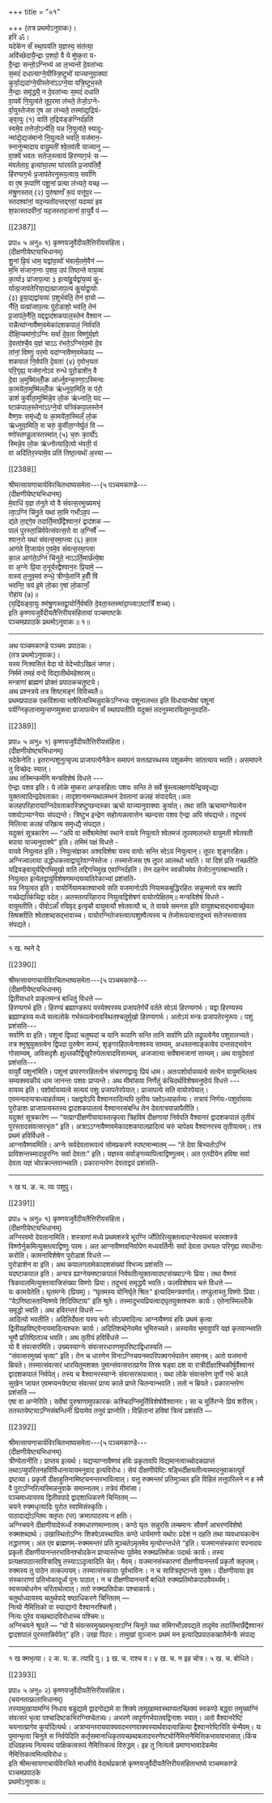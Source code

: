 +++
title = "०१"

+++
(तत्र प्रथमोऽनुवाकः)।  
हरि ॐ।  
यदेके॑न सँ स्था॒पय॑ति य॒ज्ञस्य॒ संत॑त्या॒  
अवि॑च्छेदायै॒न्द्राः प॒शवो॒ वै ये मु॑ष्क॒रा य-  
दै॒न्द्राः सन्तो॒ऽग्निभ्य॑ आ ल॒भ्यन्ते॑ दे॒वता॑भ्यः  
स॒मदं॑ दधात्याग्ने॒यीस्त्रि॒ष्टुभो॑ याज्यानुवा॒क्याः॑  
कुर्या॒द्यदा॑ग्ने॒यीस्तेना॑ऽऽग्ने॒या यत्रि॒ष्टुभ॒स्ते  
नै॒न्द्राः समृ॑द्ध्यै॒ न दे॒वता॑भ्यः स॒मदं॑ दधाति  
वा॒यवे॑ नि॒युत्व॑ते तूप॒रमा ल॑भते॒ तेजो॒ऽग्ने-  
र्वा॒युस्तेज॑स ए॒ष आ ल॑भ्यते॒ तस्मा॑द्य॒द्रियं-  
ङ्वा॒युः (१) वाति॑ त॒द्रिय॑ङ्ङ॑ग्निर्द॑हति॑  
स्वमे॒व तत्तेजो॒ऽन्वे॑ति॒ यन्न नि॒युत्व॑ते॒ स्यादु-  
न्मा॑द्ये॒द्यज॑मानो नि॒युत्वते भवति॒ यज॑मान॒-  
स्नानु॑न्मादाय वायु॒मती॑ श्वे॒तव॑ती याज्यानु —  
वा॒क्ये॑ भवतः सतेज॒स्त्वाय॑ हिरण्यग॒र्भः स —  
म॑वर्तताग्र॒ इत्या॑घा॒रमा घा॑रयति प्र॒जाप॑तिर्वै॒  
हि॑रण्यग॒र्भः प्र॒जाप॑तेरनुरूप॒त्वाय॒ सर्वा॑णि  
वा ए॒ष रू॒पाणि॑ पशू॒नां प्रत्या ल॑भ्यते॒ यच्छ् —  
म॑श्रु॒णस्तत् (२) पुरु॑षाणाँ रू॒पं यत्तू॑प॒र —  
स्तदश्वा॑नां॒ यद॒न्यतो॑दन्तद्गवां॒ यदव्या॑ इव  
श॒फास्तदवी॑नां॒ यद॒जस्तद॒जानां॑ वा॒युर्वै प॑ —

[[2387]]

प्रपा० ५ अनु० १) कृष्णयजुर्वेदीयतैत्तिरीयसंहिता।  
(दीक्षणीयेष्ट्याभिधानम्)  
शु॒नां प्रि॒यं धाम॒ यद्वा॑य॒व्यो॑ भ॑वत्ये॒तमे॒वैन॑ —  
म॒भि सं॑जाना॒नाः प॒शव॒ उप॑ तिष्ठन्ते वाय॒व्यः॑  
का॒र्या३ प्रा॑जाप॒त्या ३ इत्या॑हु॒र्यद्वा॑य॒व्य॑ कु॒-  
र्यात्प्र॒जाप॑तेरिया॒द्यत्प्राजाप॒त्यं कु॒र्याद्वा॒योः  
(३) इ॒या॒द्यद्वा॑यव्यः॑ प॒शुर्भव॑ति॒ तेन॑ वा॒यो —  
र्नैति॒ यत्प्रा॑जाप॒त्यः पु॑रो॒डाशो॒ भव॑ति॒ तेन॑  
प्र॒जाप॑ते॒र्नैति॒ यद्दद्वाद॑शकपाल॒स्तेन॑ वैश्वान —  
रान्नैत्या॑ग्नार्वैष्ण॒वमेका॑दशकपालं॒ निर्व॑पति  
दीक्षि॒प्यमा॑णो॒ऽग्निः सर्वा॑ दे॒व॒ता विष्णु॑र्य॒ज्ञो  
दे॒वता॑श्चै॒व य॒ज्ञं चाऽऽ र॑भते॒ऽग्निर॑व॒मो दे॒व  
ता॑नां॒ विष्णुः॑ पर॒मो यदा॑ग्नावैष्ण॒वमेका॑द —  
शकपालं नि॒र्वप॑ति दे॒वताः॑ (४) ए॒वोभ॒यतः॑  
परि॒गृह्य॒ यज॑मा॒नोऽव॑ रुन्धे पुरो॒डाशे॑न॒ वै  
दे॒वा अ॒मुष्मि॑ल्लोँ॒क आ॑र्ध्नुवन्च॒रुणा॒ऽस्मिन्यः  
का॒मये॑ता॒मुष्मि॑ल्लोँ॒क ऋ॑ध्नुया॒मिति॒ स प॑रो॒  
डाशं॑ कुर्वीता॒मुष्मि॑न्ने॒व लो॒क ऋ॑ध्नाति॒ यद —  
ष्टाक॑पाल॒स्तेना॑ऽऽग्ने॒यो यत्र्त्रि॑कपा॒लस्तेन॑  
वैष्ण॒वः समृ॑ध्द्यै यः का॒मये॑ता॒स्मिल्ँ लो॒क  
ऋ॑ध्नुया॒मिति॒ स चरुं॒ कु॑र्वीता॒ग्नेर्घृ॒तं वि —  
ष्णो॑स्तण्डु॒लास्तस्मा॑त् (५) च॒रुः का॒र्यो॑ऽ  
स्मिन्ने॒व लो॒क ऋ॑ध्नोत्यादि॒त्यो भ॑वती॒ यं  
वा अदि॑तिर॒स्यामे॒व प्रति॑ तिष्ठ॒त्यथो॑ अ॒स्या —

[[2388]]

श्रीमत्सायणाचार्यविरचितभाष्यसमेता---(५ पञ्चमकाण्डे---  
(दीक्षणीयेष्ट्यभिधानम्)  
मे॒वाधि॑ य॒ज्ञ त॑नुते यो वै सं॑वत्स॒रमुख्यमभृ॑  
त्वा॒ऽग्निं चि॑नु॒ते यथा॑ सा॒मि गर्भोऽव॒प —  
द्य॑ते ता॒द्दगे॒व तदार्ति॒मार्छे॑द्वैश्वान॒रं द्वाद॑शक —  
पालं पुरस्ता॒न्नि॑र्वपेत्संवत्स॒रो वा अ॒ग्निर्वै॑ —  
श्वान॒रो यथा॑ संवत्स॒रमा॒प्त्वा (६) का॒ल  
आग॑ते वि॒जाय॑त ए॒वमे॒व सं॑वत्स॒रमा॒प्त्वा  
का॒ल आग॑ते॒ऽग्निं चि॑नुते॒ नाऽऽर्ति॒मार्छ॑त्ये॒षा  
वा अ॒ग्नेः प्रि॒या त॒नूर्यरद्वैश्वान॒रः प्रि॒यामे॒ —  
वास्य॑ त॒नुव॒मव॑ रुन्धे॒ त्रीण्ये॒तानि॑ ह॒वीँ षि॑  
भवन्ति॒ त्रय॑ इ॒मे लो॒का ए॒षां लो॒कानाँ॒  
रोहा॑य (७)॥  
(य॒द्रि॑यङ्वा॒युः श्म॑श्रु॒णस्तद्वा॒योर्नि॒र्वष॑ति दे॒वता॒स्तस्मा॑दा॒प्त्वाऽष्टात्रिँ॑ शच्च)।  
इति कृष्णयजुर्वेदीयतैत्तिरीयसंहितायां पञ्चमाष्टके  
पञ्चमप्रपाठके प्रथमोऽनुवाकः॥ १॥
___________
अथ पञ्चमकाण्डे पञ्चमः प्रपाठकः।  
(तत्र प्रथमोऽनुवाकः)।  
यस्य निःश्वसितं वेदा यो वेदेभ्योऽखिलं जगत।  
निर्ममे तमहं वन्दे विद्यातीर्थमहेश्वरम्॥  
मन्त्राणां ब्राह्मणं प्रोक्तं प्रपाठकचतुष्टये।  
अथ प्रश्नत्रये तत्र शिष्टमङ्गं विविच्यतै॥  
प्रथमप्रपाठक एकविंशत्या भाषैरित्यस्मिन्नुवाकेऽग्निभ्यः पशूनालभत इति विधायान्येषां पशूनां पर्यग्निकृतानामुत्सप्गमुक्त्वा प्राजापत्येन सँ स्थापयतीति यदुक्तं तदनुस्मारयितुमनुवदति-

[[2389]]

प्रपा० ५ अनु० १) कृष्णयजुर्वेदीयतैत्तिरीयसंहिता।  
(दीक्षणीयोष्ट्यभिधानम्)  
यदेकेनेति। इतरान्पशूनुत्सृज्य प्राजापत्येनैकेन समापनं यत्तत्प्रारब्धस्य पशुकर्मणः सांतत्याय भवति। असमापने तु विच्छेदः स्यात्।  
अथ तस्मिन्कर्मणि मन्त्रविशेषं विधत्ते ---  
ऐन्द्राः पशव इति। ये लोके मुष्करा अण्डसहिताः पशवः सन्ति ते सर्वे षुंस्त्वलक्षणयेन्द्रियवृध्द्या युक्तत्वादिन्द्रदेवताकाः। तादृशानामन्यथालम्भनं देवतानां कलहं संपादयेत्।अतः कलहपरिहारायाग्निदेवताकास्त्रिष्टुप्छन्दस्का ऋचो याज्यानुवाक्याः कुर्यात्। तथा सति ऋचामाग्नेयत्वेन पशवोऽप्याग्नेयाः संपद्यन्ते। त्रिष्टुभ इन्द्रेण सहोत्पन्नत्वात्तेन च्छन्दसा पशव ऐन्द्रा अपि संपद्यन्ते। तदुभयं मिलित्वा कलहं परिह्रत्य समृध्द्यै संपद्यत।  
यदुक्तं सूत्रकारेण — “अपि वा सर्वेषामेतेषां स्थाने वायवे नियुत्वते श्वेतमजं तूपरमालभते वायुमती श्वेतवती बपाया याज्यनुवाक्ये” इति। तमिमं पक्षं विधत्ते -  
वायवे नियुत्वत इति। नियुत्संज्ञका अश्वविशेषा यस्य वायोः सन्ति सोऽयं नियुत्वान्। तूपरः शृङ्गरहितः। अग्निज्वालाया उद्धोधकत्वाद्वायुरेवाग्नेस्तेजः। तस्मात्तेजस एष तूपर आलब्धो भवति। यां दिशं प्रति गच्छतीति यद्रियङ्वायुर्यद्दिगभिमुखो वाति तद्दिगभिमुख एवाग्निर्दहति। तेन दहनेन स्वकीयमेव तेजोऽनुगतबान्भवति। नियुत्वत इत्येतद्वायुविशेषणमन्दयव्यतिरेकाभ्यां प्रशंसति-  
यन्न नियुत्वत इति। वायोर्नियामकाश्वाभावे सति यजमानोऽपि नियामकबुद्धिरहितः सन्नुन्मत्तो यत्र क्वापि गच्छेद्यत्किंचिद्वा वदेत्। अतस्तत्परिहाराय नियुत्वद्विशेषणं वायोरपेक्षितम्॥ मन्त्रविशेषं विधत्ते -  
वायुमतीति। पीवोऽन्नाँ रयिवृद इत्यृचौ वायुमत्यौ श्वेतवत्यौ च, ते वायवे समनस इति वायुशब्दसद्भावाच्छ्रेवतः सिषक्तीति श्वेतशब्दसद्भावाच्च। वायोरग्नितेजस्त्वात्पशुश्वैत्यस्य च तेजोरूपत्वात्तदुभयं सतेजस्त्वासय संपद्यते।
_________________________  
१ ख. म्भने दे

[[2390]]

श्रीमत्सायणाचार्यविरचितभाष्यसमेता---(५ पञ्चमकाण्डे---  
(दीक्षणीयेष्ट्यभिधानम्)  
द्वितीयाधारे प्राकृतमन्त्रं बाधितुं विधत्ते —  
हिरण्यगर्भ इति। हिरण्यं ब्रह्माण्डरूपं यस्येश्वरस्य प्रजापतेर्गर्भे वर्तते सोऽयं हिरण्यगर्भः। यद्वा हिरण्यस्य ब्रह्माण्डस्य मध्ये सत्वलोके गर्भरूपत्वेनावस्थितश्चतुर्मुखो हिरण्यगर्भः। अतोऽयं मन्त्रः प्रजापतेरनुरूपः। पशुं प्रशंसति---  
सर्वाणि वा इति। पशूनां द्विपदां चतुष्पदां च यानि रूपाणि सन्ति तानि सर्वाणि प्रति तद्रूपत्वेनैव पशुरालभ्यते। तत्र श्मुश्रुयुक्तत्वेन द्विपदा पुरुषेण साम्यं, शृङ्गरहितत्वेनाश्वस्य साम्यम्, अधस्तनपङ्कावेव दन्तसद्भावेन गोसाम्यम्, अविसदृशैः क्षुल्लकौर्द्विखुरैरुपेतत्वादविसाम्यम्, अजजात्या सर्वेषामजानां साम्यम्। अथ वायुदेवतां प्रशंसति---  
वायुर्वै पशूनांमिति। पशूनां प्रावरणरहितत्वेन संचरणाद्वायुः प्रियं धाम। अतःपशोर्वायव्यत्वे सत्येन वायुमभिलक्ष्य सम्यक्स्वकीयं धाम जानन्तः पशवः प्राप्यन्ते। अथ मीमांसया निर्णेतुं कंचिदर्थविशेषमनुष्ठेयं विधत्ते ---  
वायव्य इति। पशोर्वायव्यत्वे सत्ययं पशुः प्रजापतेरपेयात्। प्राजापत्ये सति वायोरपेयात्। एवमन्यदप्यत्राध्याहर्तव्यम्। पक्षद्वयेऽपि वैश्वानरादित्यपि तृतीयः पक्षोऽध्याहर्तव्यः। तत्रायं निर्णयः-पशुर्वायव्यः पुरोडाशः प्राजापत्यस्तस्य द्वादशकपालत्वं वैश्वानरसंबन्धि तेन देवतात्रयान्नापैतीति।  
यदुक्तं सूत्रकारेण — “यत्प्राग्दीक्षणीयायास्तत्कृत्वा त्रिहविषं दीक्षणायां निर्वपति वैश्वानरं द्वादशकपालं तृतीयं पुरस्तादसंवत्सरभृतः” इति। अत्राऽऽग्नावैष्णवमेकादशकपालप्रादित्यं चरुं चापेक्ष्य वैश्वानरस्य तृतीयत्वम्। तत्र प्रथमं हविर्विधत्ते -  
आग्नावैष्णवमिति। अग्नेः सर्वदेवतारूपत्वं सोमप्रकरणे स्पष्टमान्मातम् — “ते देवा बिभ्यतोऽग्निं प्राविशन्तस्मादाहुरग्निः सर्वा देवताः” इति। यज्ञस्य सर्वाङ्गव्यापित्वाद्विष्णुत्वम्। अत एतदीयेन हविषा सर्वा देवता यज्ञं चोपक्रान्तवान्भवति। प्रकारान्तरेण देवताद्वयं प्रशंसति-
___________
१ ख घ. ङ. च. व्यः पशुपु।

[[2391]]

प्रपा० ५ अनु० १) कृष्णयजुर्वेदीयतैत्तिरीयसंहिता।  
(दीक्षणीयेष्ट्यभिधानम्)  
अग्निरवमो देवतानामिति। शस्त्राणां मध्ये प्रथमशस्त्रे भूरग्नि र्जोतिरित्युक्तत्वादग्नेरवमत्वं चरमशस्त्रे विष्णोर्नुकमित्युक्तत्वाद्विष्णुः परमः। अत आग्नावैष्णवनिर्वापेण मध्यवर्तिनीः सर्वा देवता उभयतः परिगृह्य स्वाधीनाः करोति। कामनाविशेषेण पुरोडाशं विधत्ते —  
पुरोडाशेन वा इति। अथ कपालगतामेकादशसंख्यां विभज्य प्रशंसति —  
यदष्टाकपाल इति। अन्यत्र ह्याग्नेयमष्टाकपालं निर्वपतीत्युक्तत्वादष्टसंख्याऽग्नेः प्रिया। तथा वैष्णवं त्रिकपालमित्युक्तत्वात्त्रिसंख्या विष्णोः प्रिया। तदुभयं समृद्ध्यै भवति। फलविशेषाय चरुं विधत्ते —  
यः कामयेतेति। घृतमग्नेः (प्रियम्)। “घृतमस्य योनिर्घृते श्रितः” इत्यादिमन्त्रवर्णात्। तण्डुलास्तु विष्णोः प्रियाः। “येऽणिष्ठास्तान्विष्णवे शिदिपिष्टाय” इति श्रुतेः। तस्मादुभयप्रियत्वाद्घृतयुक्तश्चरुः कार्यः। एतेनास्मिल्लोँके समृद्धो भवति। अथ हविरन्तरं विधत्ते —  
आदित्यो भवतीति। अदितिर्देवता यस्य चरोः सोऽयमादित्यः आग्नावैष्णवं हविः प्रथमं कृत्वा द्वितीयहविष्ट्वेनायमादित्यश्चरुः कार्यः। अदितिशब्देनेयमेव भूमिरुच्यते। अस्यामेव भूमावुपरि यज्ञं कृतवान्भवति भूमौ प्रतिष्ठितञ्च भवति। अथ तृतीयं हविर्विधत्ते —  
यो वै संवत्सरमिति। उख्यस्याग्नेः संवत्सरधारणमुपरिष्टाद्विधास्यति —  
“संवत्सरमुख्यं भृत्वा” इति। तेन च धारणेन विनाऽग्निचयनमपरिपक्वगर्भपातेन समानम्। अतो यजमानो म्रियते। तस्मात्संवत्सरं धारयितुमशक्तः पुमान्संवत्सरात्प्रागेव तिस्रः षड्वा दश वा रात्रीर्दीक्षाश्चिकीर्षुर्वैश्वानरं द्वादशकपालं निर्वपेत्। तस्य च वैश्वानरस्याग्नेः संवत्सररूपत्वात्। यथा लोके संवत्सरेण पूर्णो गर्भः काले सुखेन जायत एवमप्यनयेष्ट्या संवत्सरं प्राप्य काले प्राप्ते चितन्वान्भवति। ततो न म्रियते। प्रकारान्तरेण प्रशंसति —  
एषा वा अग्नेरिति। सर्वेषां पुरुषाणामुपकारकः कश्चिदग्निमूर्तिविशेषोवैश्वानरः। सा च मूर्तिरग्नेः प्रियं शरीरम्। ततस्तयेष्ट्याऽग्निसंबन्धिनीं प्रियामेव तनुवं प्राप्नोति। विहितानां हविषां त्रित्वं प्रशंसति —

[[2392]]

श्रीमत्सायणाचार्यविरचितभाष्यसमेता---(५ पञ्चमकाण्डे---  
(दीक्षणीयेष्ट्यभिधानम्)  
त्रीण्येतानीति। प्राप्तय इत्यर्थः। यद्यप्याग्नावैष्णवं हविः प्रकृतावपि विद्यमानत्वाच्चोदकप्राप्तं तथाऽप्युपरितनहविर्विधानायायमनुवाद इत्यविरोधः। सेयं दीक्षणीयेष्टिः षड्भिर्दीक्षयतीत्यस्मादनुवाकात्पूर्वं द्रष्टव्या। प्रकृतौ दीक्षाहुतिनामिष्ट्यनन्तरभावित्वात्। यत्तु रुक्मन्तरं प्रतिमुञ्चत इति विहितं तत्तूपरितने न ह स्मै वै पुराऽग्निरित्यस्मिन्ननुवाके समाम्नातम्। तत्रेयं मीमांसा।  
पञ्चमाध्यायस्य द्वितीयपादे द्वादशाधिकरणे चिन्तितम् —  
चयने रुक्मधृत्यादिः पुरोत स्वामिसंस्कृतिः।  
पाठादाद्योऽन्तिमः क्लृप्तः (प्त) क्रमात्पाठस्य न क्षतिः।  
अग्निचयने दीक्षणीयादेरूर्ध्वं रुक्मधारणमाम्नातम्। कण्ठे घृतः सन्नुरसि लम्बमानः सौवर्णं आभरणविशेषो रुक्मशब्दार्थः। उखास्थितोऽग्निः शिक्येऽवस्थापितः कण्ठे धार्यमाणो यथोरः प्रदेशं न दहति तथा व्यवधायकत्वेन तद्धारणम्। अत एव ब्राह्मणम्-रुक्ममन्तरं प्रति मुञ्चतेऽमृतमेव मृत्योरन्तर्धत्ते “इति। यजमानसंस्कारा वपनादयः प्रकृतो दीक्षणीयानन्तरभाविनश्चोदकेन प्राप्यास्तेभ्यः पूर्वमेव रुक्मप्रतिमोकः पदार्थः कार्यः। तस्य प्रत्यक्षपाठात्सावित्रादिषु तस्याऽऽदृत्वादिति चेत्। मैवम्। यजमानसंस्कारणां दीक्षणीयानन्तर्यं प्रकृतौ क्लृप्तम्। रुक्मस्य तु पाठेन तत्कल्पयम्। तस्मात्संस्काराः पूर्वभाविनः। न च सावित्रदृष्टान्तो युक्तः। दीक्षणीयाया इव संस्काराणां प्रतिभोकादूर्ध्वं पुनः पाठात्। न च दीक्षणीयानन्तर्ये बाधिते रुक्मप्रतिमोकपाठवैयर्थ्यम्। स्वरूपबोधनेन चरितार्थत्वात्। ततो रुक्मप्रतिपोकः पश्चाकार्यः।  
चतुर्थाध्यायस्य चतुर्थपादे षष्ठाधिकरणे चिन्तितम् —  
नित्यो नैमित्तिको वा स्याद्यागो वैश्वानरश्चितौ।  
नित्यः पुरेव यच्छब्दादविरोधाच्च पश्चिमः॥  
अग्निचयने श्रूयते — “यो वै संवत्सरमुख्यमभृत्वाऽग्निं चिनुते यथा समिगर्भोऽवपद्यते तादृमेव तदार्तिमार्छेद्वैश्वानरं द्वादशपालं पुरस्तान्निर्वपेत्” इति। उखा पिठरः। तामुखां युञ्जानः प्रथमं मन इत्यादिप्रपाठकाम्रातैर्मन्त्रैः संपाद्य
_________________________  
१ ख क्मभृत्या। २ क. घ. ङ. त्यादि पु। ३ ख. च. राश्च व। ४ ख. च. न इह चोत्र। ५ ख. च. बोधिते।

[[2393]]

प्रपा० ५ अनु० २) कृष्णयजुर्वेदीयतैत्तिरीयसंहिता।  
(चयनतत्फ्रलाभिधानम्)  
तस्यामुखायामग्निं निधाय षडुद्यामे द्वादगोद्यामे वा शिक्ये तामुखामवस्थाप्यतच्छिक्यं स्वकण्ठे बद्ध्वा तमुख्यग्निं संवत्सरं भृत्वा पश्चादिष्टकभिरग्निश्चेतत्र्यः। अभरणे त्वपूर्णगर्भपातवद्विनाशः स्यात्। अतो वैश्वानरेष्टिं चयनात्प्रागेव कुर्यादित्यर्थः। अत्राप्यन्तरायवाक्यवदभरणवाक्यस्यार्थवादत्वान्नित्या द्वैश्वानरेष्टिरिति चेन्मैवम्। यः पुमान्भृत्वा चिनुते स निर्वपेदिति कर्तृसमानाधिकृतयच्छब्दबलादभरणेष्ट्योर्निमित्तनैमित्तिकभावावभासात्।किंच दधिग्रहस्य नित्यस्य पाक्षिकत्वरूपं नैमित्तिकत्वं विरुद्धम्। इह तु नित्यत्वे प्रमाणाभावादेकमेव नैमित्तिकत्वमित्यविरोधः॥  
इति श्रीमत्सायणाचार्यविरचिते माधवीये वेदार्थप्रकाशे कृष्णयजुर्वेदीयतैत्तिरीयसंहिताभाष्ये पञ्चमकाण्डे पञ्चमप्रपाठके  
प्रथमोऽनुवाकः॥
___________
